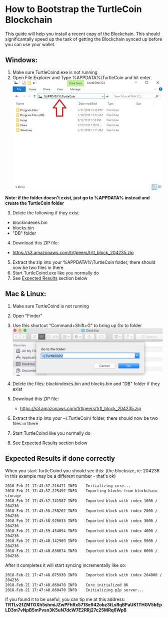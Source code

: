 # How to Bootstrap the TurtleCoin Blockchain

This guide will help you install a recent copy of the Blockchain.  This should significantally speed up the task of getting the Blockchain synced up before you can use your wallet.

## Windows:
1. Make sure TurtleCoind.exe is not running
2. Open File Explorer and Type %APPDATA%\TurtleCoin and hit enter.
![file explorer](images/file_explorer.jpg)

**Note: if the folder doesn't exist, just go to %APPDATA% instead and create the TurtleCoin folder**

3. Delete the following if they exist

 * blockindexes.bin
 * blocks.bin
 * "DB" folder


4. Download this ZIP file:

 * https://s3.amazonaws.com/trtlpeers/trtl_block_204235.zip

5. Extract the zip into your %APPDATA%\TurtleCoin folder, there should now be two files in there
6. Start TurtleCoind.exe like you normally do
7. See [Expected Results](#ExpectedResults) section below



## Mac & Linux:
1. Make sure TurtleCoind is not running
2. Open "Finder"
3. Use this shortcut "Command+Shift+G" to bring up Go to folder
![findergoto.jpg](images/findergoto.jpg)

4. Delete the files: blockindexes.bin and blocks.bin and "DB" folder if they exist
5. Download this ZIP file:
	* https://s3.amazonaws.com/trtlpeers/trtl_block_204235.zip
6. Extract the zip into your ~/.TurtleCoin/ folder, there should now be two files in there
7. Start TurtleCoind like you normally do
8. See [Expected Results](#ExpectedResults) section below

## Expected Results if done correctly <a name="ExpectedResults"></a>

When you start TurtleCoind you should see this: (the blocksize, ie: 204236 in this example may be a different number - that's ok)
```
2018-Feb-21 17:43:37.216471 INFO    Initializing core...
2018-Feb-21 17:43:37.225492 INFO    Importing blocks from blockchain storage
2018-Feb-21 17:43:37.741587 INFO    Imported block with index 1000 / 204236
2018-Feb-21 17:43:38.258202 INFO    Imported block with index 2000 / 204236
2018-Feb-21 17:43:38.928033 INFO    Imported block with index 3000 / 204236
2018-Feb-21 17:43:39.454094 INFO    Imported block with index 4000 / 204236
2018-Feb-21 17:43:40.142969 INFO    Imported block with index 5000 / 204236
2018-Feb-21 17:43:40.830674 INFO    Imported block with index 6000 / 204236
```

After it completes it will start syncing incrementally like so:
```
2018-Feb-21 17:47:48.075930 INFO    Imported block with index 204000 / 204236
2018-Feb-21 17:47:48.860470 INFO    Core initialized OK
2018-Feb-21 17:47:48.860470 INFO    Initializing p2p server...
```


If you found it to be useful, you can tip me at this address:
**TRTLv2fZMTGXh5shmiJZwPFhRx571Se942obz3tLsRqBPaUK1THGV5bEpLD3m7vNpB5mPvsn3K5uN7dcW7E2RRj27c25MRq6WpB**
